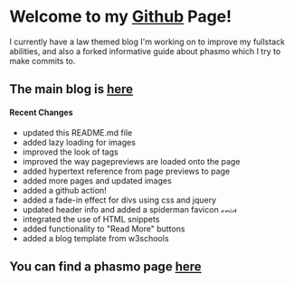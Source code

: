 # Welcome to my [Github](https://github.com/zencane) Page!
I currently have a law themed blog I'm working on to improve my fullstack abilities, and also a forked informative guide about phasmo which I try to make commits to.

## The main blog is [here](https://zencane.github.io/blog/main.html)
#### Recent Changes
- updated this README.md file
- added lazy loading for images
- improved the look of tags
- improved the way pagepreviews are loaded onto the page
- added hypertext reference from page previews to page
- added more pages and updated images
- added a github action!
- added a fade-in effect for divs using css and jquery
- updated header info and added a spiderman favicon <img loading="lazy" src="https://i.pinimg.com/originals/d9/20/be/d920beb65bf3d8aa02df63371f122815.jpg" alt="spiderman" width="30" height="10"/>
- integrated the use of HTML snippets
- added functionality to "Read More" buttons
- added a blog template from w3schools

## You can find a phasmo page [here](https://zencane.github.io/phasmo)

